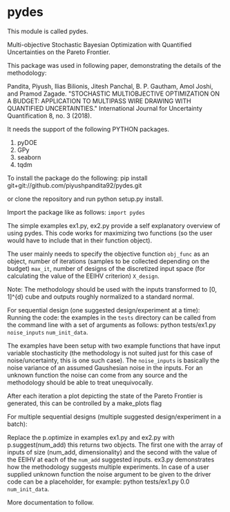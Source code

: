 # pydes
This module is called pydes.

Multi-objective Stochastic Bayesian Optimization with Quantified Uncertainties on the Pareto Frontier.

This package was used in following paper, demonstrating the details of the methodology:


Pandita, Piyush, Ilias Bilionis, Jitesh Panchal, B. P. Gautham, Amol Joshi, and Pramod Zagade. "STOCHASTIC MULTIOBJECTIVE OPTIMIZATION ON A BUDGET: APPLICATION TO MULTIPASS WIRE DRAWING WITH QUANTIFIED UNCERTAINTIES." International Journal for Uncertainty Quantification 8, no. 3 (2018).

 
It needs the support of the following PYTHON packages.
1. pyDOE 
2. GPy
3. seaborn
4. tqdm

To install the package do the following:
pip install git+git://github.com/piyushpandita92/pydes.git  

or clone the repository and run python setup.py install.

Import the package like as follows:
 ```import pydes```

The simple examples ex1.py, ex2.py provide a self explanatory overview of using pydes.
This code works for maximizing two functions (so the user would have to include that in their function object).

The user mainly needs to specify the objective function ```obj_func``` as an object, number of iterations (samples to be collected depending on the budget) ```max_it```, number of designs of the discretized input space (for calculating the value of the EEIHV criterion) ```X_design```. 

Note: The methodology should be used with the inputs transformed to [0, 1]^{d} cube and outputs roughly normalized to a standard normal.

For sequential design  (one suggested design/experiment at a time):
Running the code: the examples in the ```tests``` directory can be called from the command line with a set of arguments as follows: python tests/ex1.py ```noise_inputs``` ```num_init_data```.

The examples have been setup with two example functions that have input variable stochasticity (the methodology is not suited just for this case of noise/uncertainty, this is one such case). The ```noise_inputs``` is basically the noise variance of an assumed Gaushesian noise in the inputs. For an unknown function the noise can come from any source and the methodology should be able to treat unequivocally.

After each iteration a plot depicting the state of the Pareto Frontier is generated, this can be controlled by a make_plots flag  

For multiple sequential designs  (multiple suggested design/experiment in a batch):

Replace the p.optimize in examples ex1.py and ex2.py with p.suggest(num_add) this returns two objects. The first one with the array of inputs of size (num_add, dimensionality) and the second with the value of the EEIHV at each of the ```num_add``` suggested inputs. ex3.py demonstrates how the methodology suggests multiple experiments. In case of a user supplied unknown function the noise argument to be given to the driver code can be a placeholder, for example:
python tests/ex1.py 0.0 ```num_init_data```.

More documentation to follow.


